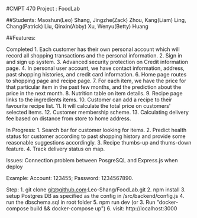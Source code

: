 #CMPT 470 Project : FoodLab

##Students: 
Maoshun(Leo) Shang, Jingzhe(Zack) Zhou, Kang(Liam) Ling, Chang(Patrick) Liu, Qinxin(Abby) Xu, Wenyu(Betty) Huang

##Features:

Completed
	1. Each customer has their own personal account which will record all shopping transactions and the personal information.
	2. Sign in and sign up system.
	3. Advanced security protection on Credit information page.
	4. In personal user account, we have contact information, address, past shopping histories, and credit card information.
	6. Home page routes to shopping page and recipe page.
	7. For each item, we have the price for that particular item in the past few months, and the prediction about the price in the next month.
	8. Nutrition table on item details.
	9. Recipe page links to the ingredients items.
	10. Customer can add a recipe to their favourite recipe list.
	11. It will calculate the total price on customers' selected items.
	12. Customer membership scheme.
	13. Calculating delivery fee based on distance from store to home address.

In Progress:
	1. Search bar for customer looking for items.
	2. Predict health status for customer according to past shopping history and provide some reasonable suggestions accordingly.
	3. Recipe thumbs-up and thums-down feature.
	4. Track delivery status on map.

Issues:
	Connection problem between PosgreSQL and Express.js when deploy

Example: 
	Account: 123455; Password: 1234567890.

Step: 
	1. git clone git@github.com:Leo-Shang/FoodLab.git
	2. npm install
	3. setup Postgres DB as specified as the config in /src/backend/config.js
	4. run the dbschema.sql in root folder
	5. npm run dev
	(or 3. Run "docker-compose build && docker-compose up")
	6. visit: http://localhost:3000